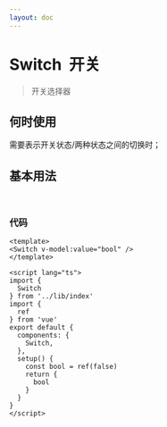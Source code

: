 ```yaml
---
layout: doc
---
```


<script setup>
import switchDemo from '../components/switchDemo.vue'
</script>

# Switch &nbsp;开关

 >开关选择器

## 何时使用

 需要表示开关状态/两种状态之间的切换时；

## 基本用法

<br>

<switchDemo />

### 代码

``` vue
<template>
<Switch v-model:value="bool" />
</template>

<script lang="ts">
import {
  Switch
} from '../lib/index'
import {
  ref
} from 'vue'
export default {
  components: {
    Switch,
  },
  setup() {
    const bool = ref(false)
    return {
      bool
    }
  }
}
</script>
```
